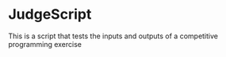 # JudgeScript
This is a script that tests the inputs and outputs of a competitive programming exercise
